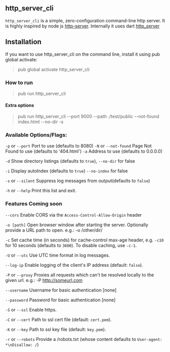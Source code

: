 ## http_server_cli
`http_server_cli` is a simple, zero-configuration command-line http server. It is highly inspired by node js [http-server](https://github.com/http-party/http-server). Internally it uses dart [http_server](https://github.com/dart-lang/http_server)


## Installation
If you want to use http_server_cli on the command line, install it using pub global activate:

> pub global activate http_server_cli


### How to run
> pub run http_server_cli

#### Extra options
> pub run http_server_cli --port 9000 --path ./test/public --not-found index.html --no-dir -s

### Available Options/Flags:
`-p` or `--port` Port to use (defaults to 8080)
`-N` or `--not-found` Page Not Found to use (defaults to '404.html')
`-a` Address to use (defaults to 0.0.0.0)

`-d` Show directory listings (defaults to `true`), `--no-dir` for false

`-i` Display autoIndex (defaults to `true`) `--no-index` for false

`-s` or `--silent` Suppress log messages from output(defaults to `false`)

`-h` or `--help` Print this list and exit.


### Features Coming soon

`--cors` Enable CORS via the `Access-Control-Allow-Origin` header

`-o [path]` Open browser window after starting the server. Optionally provide a URL path to open. e.g.: -o /other/dir/

`-c` Set cache time (in seconds) for cache-control max-age header, e.g. `-c10` for 10 seconds (defaults to `3600`). To disable caching, use `-c-1`.

`-U` or `--utc` Use UTC time format in log messages.

`--log-ip` Enable logging of the client's IP address (default: `false`).

`-P` or `--proxy` Proxies all requests which can't be resolved locally to the given url. e.g.: -P http://someurl.com

`--username` Username for basic authentication [none]

`--password` Password for basic authentication [none]

`-S` or `--ssl` Enable https.

`-C` or `--cert` Path to ssl cert file (default: `cert.pem`).

`-K` or `--key` Path to ssl key file (default: `key.pem`).

`-r` or `--robots` Provide a /robots.txt (whose content defaults to `User-agent: *\nDisallow: /`)
